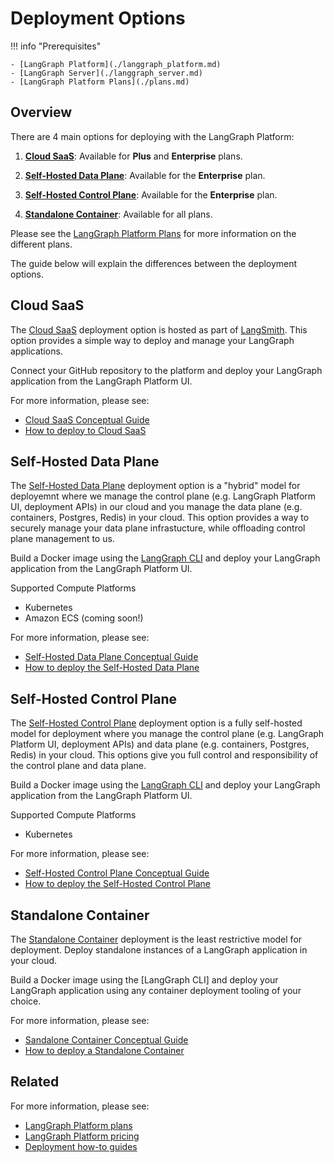 # Deployment Options

!!! info "Prerequisites"

    - [LangGraph Platform](./langgraph_platform.md)
    - [LangGraph Server](./langgraph_server.md)
    - [LangGraph Platform Plans](./plans.md)

## Overview

There are 4 main options for deploying with the LangGraph Platform:

1. **[Cloud SaaS](#cloud-saas)**: Available for **Plus** and **Enterprise** plans.

1. **[Self-Hosted Data Plane](#self-hosted-data-plane)**: Available for the **Enterprise** plan.

1. **[Self-Hosted Control Plane](#self-hosted-control-plane)**: Available for the **Enterprise** plan.

1. **[Standalone Container](#standalone-container)**: Available for all plans.

Please see the [LangGraph Platform Plans](./plans.md) for more information on the different plans.

The guide below will explain the differences between the deployment options.

## Cloud SaaS

The [Cloud SaaS](./langgraph_cloud.md) deployment option is hosted as part of [LangSmith](https://smith.langchain.com/). This option provides a simple way to deploy and manage your LangGraph applications.

Connect your GitHub repository to the platform and deploy your LangGraph application from the LangGraph Platform UI.

For more information, please see:

* [Cloud SaaS Conceptual Guide](./langgraph_cloud.md)
* [How to deploy to Cloud SaaS](../cloud/deployment/cloud.md)

## Self-Hosted Data Plane

The [Self-Hosted Data Plane](./langgraph_self_hosted_data_plane.md) deployment option is a "hybrid" model for deployemnt where we manage the control plane (e.g. LangGraph Platform UI, deployment APIs) in our cloud and you manage the data plane (e.g. containers, Postgres, Redis) in your cloud. This option provides a way to securely manage your data plane infrastucture, while offloading control plane management to us.

Build a Docker image using the [LangGraph CLI]() and deploy your LangGraph application from the LangGraph Platform UI.

Supported Compute Platforms

- Kubernetes
- Amazon ECS (coming soon!)

For more information, please see:

* [Self-Hosted Data Plane Conceptual Guide](./langgraph_self_hosted_data_plane.md)
* [How to deploy the Self-Hosted Data Plane](../cloud/deployment/self_hosted_data_plane.md)

## Self-Hosted Control Plane

The [Self-Hosted Control Plane](./langgraph_self_hosted_control_plane.md) deployment option is a fully self-hosted model for deployment where you manage the control plane (e.g. LangGraph Platform UI, deployment APIs) and data plane (e.g. containers, Postgres, Redis) in your cloud. This options give you full control and responsibility of the control plane and data plane.

Build a Docker image using the [LangGraph CLI]() and deploy your LangGraph application from the LangGraph Platform UI.

Supported Compute Platforms

- Kubernetes

For more information, please see:

* [Self-Hosted Control Plane Conceptual Guide](./langgraph_self_hosted_control_plane.md)
* [How to deploy the Self-Hosted Control Plane](../cloud/deployment/self_hosted_control_plane.md)

## Standalone Container

The [Standalone Container](./langgraph_standalone_container.md) deployment is the least restrictive model for deployment. Deploy standalone instances of a LangGraph application in your cloud.

Build a Docker image using the [LangGraph CLI] and deploy your LangGraph application using any container deployment tooling of your choice.

For more information, please see:

* [Sandalone Container Conceptual Guide](./langgraph_standalone_container.md)
* [How to deploy a Standalone Container](../cloud/deployment/standalone_container.md)

## Related

For more information, please see:

* [LangGraph Platform plans](./plans.md)
* [LangGraph Platform pricing](https://www.langchain.com/langgraph-platform-pricing)
* [Deployment how-to guides](../how-tos/index.md#deployment)
